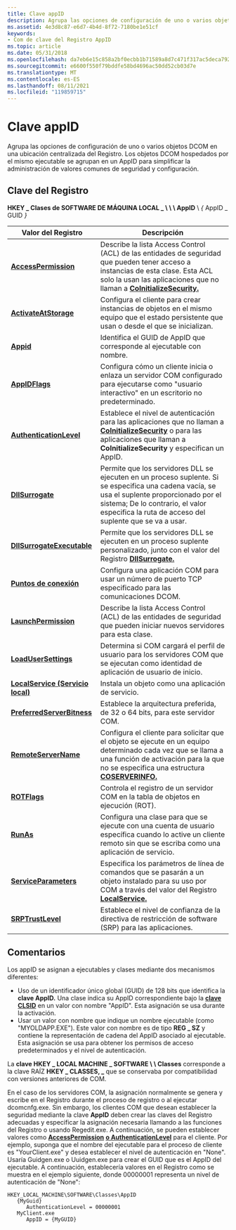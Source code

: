 ```yaml
---
title: Clave appID
description: Agrupa las opciones de configuración de uno o varios objetos DCOM en una ubicación centralizada del Registro. Los objetos DCOM hospedados por el mismo ejecutable se agrupan en un AppID para simplificar la administración de valores comunes de seguridad y configuración.
ms.assetid: 4e3d8c87-e6d7-4b4d-8f72-7180be1e51cf
keywords:
- Com de clave del Registro AppID
ms.topic: article
ms.date: 05/31/2018
ms.openlocfilehash: da7eb6e15c858a2bf0ecbb1b71589a8d7c471f317ac5deca792f2d07b680bcf8
ms.sourcegitcommit: e6600f550f79bddfe58bd4696ac50dd52cb03d7e
ms.translationtype: MT
ms.contentlocale: es-ES
ms.lasthandoff: 08/11/2021
ms.locfileid: "119859715"
---
```

# <a name="appid-key"></a>Clave appID

Agrupa las opciones de configuración de uno o varios objetos DCOM en una ubicación centralizada del Registro. Los objetos DCOM hospedados por el mismo ejecutable se agrupan en un AppID para simplificar la administración de valores comunes de seguridad y configuración.

## <a name="registry-key"></a>Clave del Registro

**HKEY \_ Clases de SOFTWARE DE MÁQUINA LOCAL \_ \\ \\ \\ AppID** \\ *{* AppID \_ GUID *}*



| Valor del Registro                                           | Descripción                                                                                                                                                                                                     |
|----------------------------------------------------------|-----------------------------------------------------------------------------------------------------------------------------------------------------------------------------------------------------------------|
| [**AccessPermission**](accesspermission.md)             | Describe la lista Access Control (ACL) de las entidades de seguridad que pueden tener acceso a instancias de esta clase. Esta ACL solo la usan las aplicaciones que no llaman a [**CoInitializeSecurity.**](/windows/desktop/api/combaseapi/nf-combaseapi-coinitializesecurity) |
| [**ActivateAtStorage**](activateatstorage.md)           | Configura el cliente para crear instancias de objetos en el mismo equipo que el estado persistente que usan o desde el que se inicializan.                                                                    |
| [**Appid**](appid.md)                                   | Identifica el GUID de AppID que corresponde al ejecutable con nombre.                                                                                                                                             |
| [**AppIDFlags**](appidflags.md)                         | Configura cómo un cliente inicia o enlaza un servidor COM configurado para ejecutarse como "usuario interactivo" en un escritorio no predeterminado.                                                              |
| [**AuthenticationLevel**](authenticationlevel.md)       | Establece el nivel de autenticación para las aplicaciones que no llaman a [**CoInitializeSecurity**](/windows/desktop/api/combaseapi/nf-combaseapi-coinitializesecurity) o para las aplicaciones que llaman a **CoInitializeSecurity** y especifican un AppID.               |
| [**DllSurrogate**](dllsurrogate.md)                     | Permite que los servidores DLL se ejecuten en un proceso suplente. Si se especifica una cadena vacía, se usa el suplente proporcionado por el sistema; De lo contrario, el valor especifica la ruta de acceso del suplente que se va a usar.                 |
| [**DllSurrogateExecutable**](dllsurrogateexecutable.md) | Permite que los servidores DLL se ejecuten en un proceso suplente personalizado, junto con el valor del Registro [**DllSurrogate.**](dllsurrogate.md)                                                                          |
| [**Puntos de conexión**](endpoints.md)                           | Configura una aplicación COM para usar un número de puerto TCP especificado para las comunicaciones DCOM.                                                                                                                        |
| [**LaunchPermission**](launchpermission.md)             | Describe la lista Access Control (ACL) de las entidades de seguridad que pueden iniciar nuevos servidores para esta clase.                                                                                                            |
| [**LoadUserSettings**](loadusersettings.md)             | Determina si COM cargará el perfil de usuario para los servidores COM que se ejecutan como identidad de aplicación de usuario de inicio.                                                                                           |
| [**LocalService (Servicio local)**](localservice.md)                     | Instala un objeto como una aplicación de servicio.                                                                                                                                                                    |
| [**PreferredServerBitness**](preferredserverbitness.md) | Establece la arquitectura preferida, de 32 o 64 bits, para este servidor COM.                                                                                                                                         |
| [**RemoteServerName**](remoteservername.md)             | Configura el cliente para solicitar que el objeto se ejecute en un equipo determinado cada vez que se llama a una función de activación para la que no se especifica una estructura [**COSERVERINFO.**](/windows/win32/api/objidlbase/ns-objidlbase-coserverinfo)              |
| [**ROTFlags**](rotflags.md)                             | Controla el registro de un servidor COM en la tabla de objetos en ejecución (ROT).                                                                                                                                    |
| [**RunAs**](runas.md)                                   | Configura una clase para que se ejecute con una cuenta de usuario específica cuando lo active un cliente remoto sin que se escriba como una aplicación de servicio.                                                                       |
| [**ServiceParameters**](serviceparameters.md)           | Especifica los parámetros de línea de comandos que se pasarán a un objeto instalado para su uso por COM a través del valor del Registro [**LocalService.**](localservice.md)                                                       |
| [**SRPTrustLevel**](srptrustlevel.md)                   | Establece el nivel de confianza de la directiva de restricción de software (SRP) para las aplicaciones.                                                                                                                                        |



 

## <a name="remarks"></a>Comentarios

Los appID se asignan a ejecutables y clases mediante dos mecanismos diferentes:

-   Uso de un identificador único global (GUID) de 128 bits que identifica la **clave AppID.** Una clase indica su AppID correspondiente bajo la [**clave CLSID**](clsid-key-hklm.md) en un valor con nombre "AppID". Esta asignación se usa durante la activación.
-   Usar un valor con nombre que indique un nombre ejecutable (como "MYOLDAPP.EXE"). Este valor con nombre es de tipo **REG \_ SZ** y contiene la representación de cadena del AppID asociado al ejecutable. Esta asignación se usa para obtener los permisos de acceso predeterminados y el nivel de autenticación.

La **clave HKEY \_ LOCAL MACHINE \_ SOFTWARE \\ \\ Classes** corresponde a la clave RAÍZ **HKEY \_ CLASSES, \_** que se conservaba por compatibilidad con versiones anteriores de COM.

En el caso de los servidores COM, la asignación normalmente se genera y escribe en el Registro durante el proceso de registro o al ejecutar dcomcnfg.exe. Sin embargo, los clientes COM que desean establecer la seguridad mediante la clave [](/windows/desktop/SysInfo/registry-functions) **AppID** deben crear las claves del Registro adecuadas y especificar la asignación necesaria llamando a las funciones del Registro o usando Regedit.exe. A continuación, se pueden establecer valores como [**AccessPermission**](accesspermission.md) [**o AuthenticationLevel**](authenticationlevel.md) para el cliente. Por ejemplo, suponga que el nombre del ejecutable para el proceso de cliente es "YourClient.exe" y desea establecer el nivel de autenticación en "None". Usaría Guidgen.exe o Uuidgen.exe para crear el GUID que es el AppID del ejecutable. A continuación, establecería valores en el Registro como se muestra en el ejemplo siguiente, donde 00000001 representa un nivel de autenticación de "None":

```
HKEY_LOCAL_MACHINE\SOFTWARE\Classes\AppID
   {MyGuid}
      AuthenticationLevel = 00000001
   MyClient.exe
      AppID = {MyGUID}
```

 

 